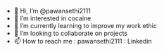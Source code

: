 - 👋 Hi, I’m @pawansethi2111
- 👀 I’m interested in cocaine
- 🌱 I’m currently learning to improve my work ethic
- 💞️ I’m looking to collaborate on projects 
- 📫 How to reach me : pawansethi2111 : Linkedin

<!---
pawansethi2111/pawansethi2111 is a ✨ special ✨ repository because its `README.md` (this file) appears on your GitHub profile.
You can click the Preview link to take a look at your changes.
--->
